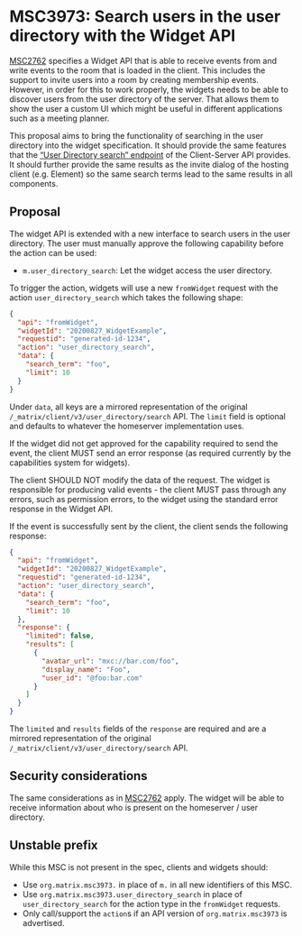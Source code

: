# MSC3973: Search users in the user directory with the Widget API

[MSC2762](https://github.com/matrix-org/matrix-spec-proposals/pull/2762) specifies a Widget API that
is able to receive events from and write events to the room that is loaded in the client. This includes
the support to invite users into a room by creating membership events. However, in order for this to
work properly, the widgets needs to be able to discover users from the user directory of the server.
That allows them to show the user a custom UI which might be useful in different applications such
as a meeting planner.

This proposal aims to bring the functionality of searching in the user directory into the widget
specification. It should provide the same features that the
[“User Directory search” endpoint](https://spec.matrix.org/v1.6/client-server-api/#post_matrixclientv3user_directorysearch)
of the Client-Server API provides. It should further provide the same results as the invite dialog of
the hosting client (e.g. Element) so the same search terms lead to the same results in all components.

## Proposal

The widget API is extended with a new interface to search users in the user directory. The user must
manually approve the following capability before the action can be used:

- `m.user_directory_search`: Let the widget access the user directory.

To trigger the action, widgets will use a new `fromWidget` request with the action
`user_directory_search` which takes the following shape:

```json
{
  "api": "fromWidget",
  "widgetId": "20200827_WidgetExample",
  "requestid": "generated-id-1234",
  "action": "user_directory_search",
  "data": {
    "search_term": "foo",
    "limit": 10
  }
}
```

Under `data`, all keys are a mirrored representation of the original `/_matrix/client/v3/user_directory/search`
API. The `limit` field is optional and defaults to whatever the homeserver implementation uses.

If the widget did not get approved for the capability required to send the event, the client MUST
send an error response (as required currently by the capabilities system for widgets).

The client SHOULD NOT modify the data of the request. The widget is responsible for producing valid
events - the client MUST pass through any errors, such as permission errors, to the widget using the
standard error response in the Widget API.

If the event is successfully sent by the client, the client sends the following response:

```json
{
  "api": "fromWidget",
  "widgetId": "20200827_WidgetExample",
  "requestid": "generated-id-1234",
  "action": "user_directory_search",
  "data": {
    "search_term": "foo",
    "limit": 10
  },
  "response": {
    "limited": false,
    "results": [
      {
        "avatar_url": "mxc://bar.com/foo",
        "display_name": "Foo",
        "user_id": "@foo:bar.com"
      }
    ]
  }
}
```

The `limited` and `results` fields of the `response` are required and are a mirrored representation
of the original `/_matrix/client/v3/user_directory/search` API.

## Security considerations

The same considerations as in [MSC2762](https://github.com/matrix-org/matrix-spec-proposals/pull/2762)
apply. The widget will be able to receive information about who is present on the homeserver / user
directory.

## Unstable prefix

While this MSC is not present in the spec, clients and widgets should:

- Use `org.matrix.msc3973.` in place of `m.` in all new identifiers of this MSC.
- Use `org.matrix.msc3973.user_directory_search` in place of `user_directory_search` for the action type in the
  `fromWidget` requests.
- Only call/support the `action`s if an API version of `org.matrix.msc3973` is advertised.
